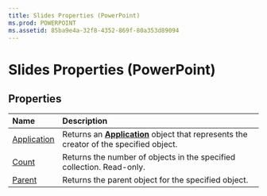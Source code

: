 ```yaml
---
title: Slides Properties (PowerPoint)
ms.prod: POWERPOINT
ms.assetid: 85ba9e4a-32f8-4352-869f-80a353d89094
---
```



# Slides Properties (PowerPoint)

## Properties



|**Name**|**Description**|
|:-----|:-----|
|[Application](slides-application-property-powerpoint.md)|Returns an  **[Application](application-object-powerpoint.md)** object that represents the creator of the specified object.|
|[Count](slides-count-property-powerpoint.md)|Returns the number of objects in the specified collection. Read-only.|
|[Parent](slides-parent-property-powerpoint.md)|Returns the parent object for the specified object.|

